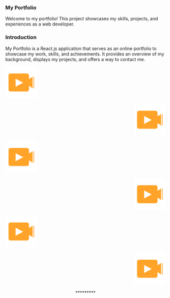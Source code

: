### My Portfolio
Welcome to my portfolio! This project showcases my skills, projects, and experiences as a web developer.



### Introduction
My Portfolio is a React.js application that serves as an online portfolio to showcase my work, skills, and achievements. It provides an overview of my background, displays my projects, and offers a way to contact me.



<p align="left" > <img src="assets/img/wow.png" width="100px"/> </p>
<p align="right" > <img src="assets/img/wow.png" width="100px"/> </p>
<p align="left"> <img src="assets/img/wow.png" width="100px"/> </p>
<p align="right"> <img src="assets/img/wow.png" width="100px"/> </p>
<p align="left"> <img src="assets/img/wow.png" width="100px"/> </p>
<p align="right"> <img src="assets/img/wow.png" width="100px"/> </p>




<p align="center">*********</p>


